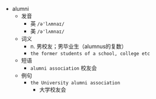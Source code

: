 - alumni
  - 发音
    - 英 `/ə'lʌmnaɪ/`
    - 美 `/ə'lʌmnaɪ/`
  - 词义
    - n. 男校友；男毕业生（alumnus的复数）
    - `the former students of a school, college etc`
  - 短语
    - `alumni association` 校友会 
  - 例句
    - `the University alumni association`
      - 大学校友会

